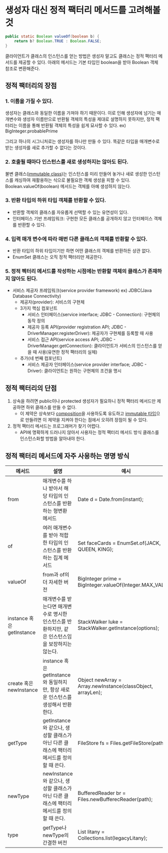 # 생성자 대신 정적 팩터리 메서드를 고려해볼 것
```java
public static Boolean valueOf(boolean b) {
    return b? Boolean.TRUE : Boolean.FALSE;
}
```
클라이언트가 클래스의 인스턴스를 얻는 방법은 생성자 말고도 클래스는 정적 팩터리 메서드를 제공할 수 있다. 아래의 메서드는 기본 타입인 boolean을 받아 Boolean 객체 참조로 변환해준다.

## 정적 팩터리의 장점
### 1. 이름을 가질 수 있다.</br>
생성자는 클래스와 동일한 이름을 가져야 하기 때문이다. 이로 인해 생성자에 넘기는 매개변수와 생성자 이름만으로 반환될 객체의 특성을 제대로 설명하지 못하지만, 정적 팩터리는 이름을 통해 반환될 객체의 특성을 쉽게 묘사할 수 있다. ex) BigInteger.probablePrime

그리고 하나의 시그니처로는 생성자를 하나만 만들 수 있다. 똑같은 타입을 매개변수로 받는 생성자를 새로 추가할 수 없다는 것이다.
### 2. 호출될 때마다 인스턴스를 새로 생성하지는 않아도 된다.
불변 클래스([immutable class](https://github.com/ikkjun/Effective_Java/blob/main/Item17.md))는 인스턴스를 미리 만들어 놓거나 새로 생성한 인스턴스를 캐싱하여 재활용하는 식으로 불필요한 객체 생성을 피할 수 있다. Boolean.valueOf(boolean) 메서드는 객체를 아예 생성하지 않는다.

### 3. 반환 타입의 하위 타입 객체를 반환할 수 있다.
- 반환할 객체의 클래스를 자유롭게 선택할 수 있는 유연성이 있다. 
- 인터페이스 기반 프레임워크: 구현한 모든 클래스를 공개하지 않고 인터페이스 객체를 반환할 수 있다. 

### 4. 입력 매개 변수에 따라 매번 다른 클래스의 객체를 반환할 수 있다.
- 반환 타입의 하위 타입이기만 하면 어떤 클래스의 객체를 반환하든 상관 없다.
- EnumSet 클래스는 오직 정적 팩터리만 제공한다.

### 5. 정적 펙터리 메서드를 작성하는 시점에는 반환할 객체의 클래스가 존재하지 않아도 된다.
- 서비스 제공자 프레임워크(service provider framework) ex) JDBC(Java Database Connectivity)
  - 제공자(provider): 서비스의 구현체
  - 3가지 핵심 컴포넌트
    - 서비스 인터페이스(service interface; JDBC - Connection): 구현체의 동작 정의
    - 제공자 등록 API(provider registration API; JDBC - DriverManager.registerDriver): 제공자가 구현체를 등록할 때 사용
    - 서비스 접근 API(service access API; JDBC - DriverManager.getConnection): 클라이언트가 서비스의 인스턴스를 얻을 때 사용(유연한 정적 팩터리의 실체)
  - 추가(네 번째 컴포넌트)
    - 서비스 제공자 인터페이스(service provider interface; JDBC - Driver): 클라이언트는 원하는 구현체의 조건을 명시

## 정적 팩터리의 단점
1. 상속을 하려면 public이나 protected 생성자가 필요하니 정적 팩터리 메서드만 제공하면 하위 클래스를 만들 수 없다.
   - 이 제약은 상속보다 [composition](https://github.com/ikkjun/Effective_Java/blob/main/Item18.md)을 사용하도록 유도하고 [immutable 타입](https://github.com/ikkjun/Effective_Java/blob/main/Item17.md)으로 만들려면 이 제약을 지켜야 한다는 점에서 오히려 장점이 될 수 있다.
2. 정적 팩터리 메서드는 프로그래머가 찾기 어렵다.
   - API에 명확하게 드러나지 않아서 사용자는 정적 팩터리 메서드 방식 클래스를 인스턴스화할 방법을 알아내야 한다.

## 정적 팩터리 메서드에 자주 사용하는 명명 방식
| 메서드                    | 설명                                                       | 예시                                                          |
|------------------------|----------------------------------------------------------|-------------------------------------------------------------|
| from                   | 매개변수를 하나 받아서 해당 타입의 인스턴스를 반환하는 형변환 메서드                   | Date d = Date.from(instant);                                |
| of                     | 여러 매개변수를 받아 적합한 타입의 인스턴스를 반환하는 집계 메서드                    | Set<Rank> faceCards = EnumSet.of(JACK, QUEEN, KING);        |
| valueOf                | from과 of의 더 자세한 버전                                       | BigInteger prime = BigInteger.valueOf(Integer.MAX_VALUE);   |
| instance 혹은 getInstance| 매개변수를 받는다면 매개변수로 명시한 인스턴스를 반환하지만, 같은 인스턴스임을 보장하지는 않는다.   | StackWalker luke = StackWalker.getInstance(options);        |
| create 혹은 newInstance  |instance 혹은 getInstance와 동일하지만, 항상 새로운 인스턴스를 생성해서 반환한다.| Object newArray = Array.newInstance(classObject, arrayLen); |
|getType| getInstance와 같으나, 생성할 클래스가 아닌 다른 클래스에 팩터리 메서드를 정의할 때 쓴다. | FileStore fs = Files.getFileStore(path);                    |
|newType| newInstance와 같으나, 생성할 클래스가 아닌 다른 클래스에 팩터리 메서드를 정의할 때 쓴다. | BufferedReader br = Files.newBufferecReader(path);          |
|type| getType나 newType의 간결한 버전                                 |List<Complaint> litany = Collections.list(legacyLitany);|